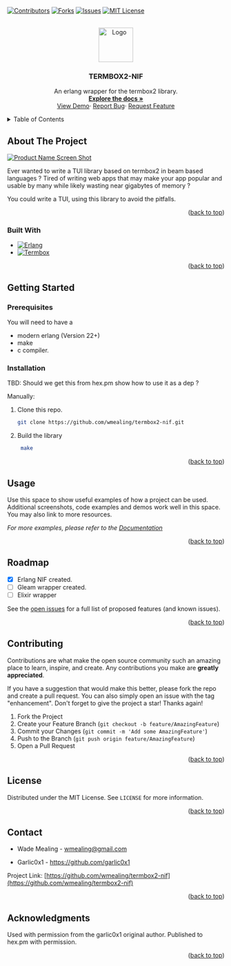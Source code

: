<a name="readme-top"></a>

[![Contributors](https://img.shields.io/github/contributors/wmealing/termbox2-nif.svg?style=for-the-badge)](https://github.com/wmealing/termbox2-nif/graphs/contributors)
[![Forks](https://img.shields.io/github/forks/wmealing/termbox2-nif.svg?style=for-the-badge)](https://github.com/wmealing/termbox2-nif/network/members)
[![Issues](https://img.shields.io/github/issues/wmealing/termbox2-nif.svg?style=for-the-badge)](https://github.com/wmealing/termbox2-nif/issues)
[![MIT License](https://img.shields.io/badge/License-MIT-yellow.svg?style=for-the-badge)](https://github.com/wmealing/termbox2-nif/blob/master/LICENSE)


<!-- PROJECT LOGO -->
<br />
<div align="center">
  <a href="https://github.com/wmealing/termbox2-nif">
    <img src="https://github.com/wmealing/termbox2-nif/raw/master/images/logo.svg" alt="Logo" width="80" height="80">
  </a>
<h3 align="center">TERMBOX2-NIF</h3>
  <p align="center">
	An erlang wrapper for the termbox2 library.
    <br />
    <a href="https://github.com/wmealing/termbox2-nif"><strong>Explore the docs »</strong></a>
    <br />
    <a href="https://github.com/wmealing/termbox2-nif">View Demo</a>·
    <a href="https://github.com/wmealing/termbox2-nif/issues/new?labels=bug">Report Bug</a>·
    <a href="https://github.com/wmealing/termbox2-nif/issues/new?labels=enhancement&template=feature-request---.md">Request Feature</a>
  </p>
</div>

<!-- TABLE OF CONTENTS -->
<details>
  <summary>Table of Contents</summary>
  <ol>
    <li>
      <a href="#about-the-project">About The Project</a>
      <ul>
        <li><a href="#built-with">Built With</a></li>
      </ul>
    </li>
    <li>
      <a href="#getting-started">Getting Started</a>
      <ul>
        <li><a href="#prerequisites">Prerequisites</a></li>
        <li><a href="#installation">Installation</a></li>
      </ul>
    </li>
    <li><a href="#usage">Usage</a></li>
    <li><a href="#roadmap">Roadmap</a></li>
    <li><a href="#contributing">Contributing</a></li>
    <li><a href="#license">License</a></li>
    <li><a href="#contact">Contact</a></li>
    <li><a href="#acknowledgments">Acknowledgments</a></li>
  </ol>
</details>



<!-- ABOUT THE PROJECT -->
## About The Project

[![Product Name Screen Shot][product-screenshot]](https://example.com)

Ever wanted to write a TUI library based on termbox2 in beam based languages ?
Tired of writing web apps that may make your app popular and usable by many while likely wasting near gigabytes of memory ?

You could write a TUI, using this library to avoid the pitfalls.


<p align="right">(<a href="#readme-top">back to top</a>)</p>



### Built With

* [![Erlang][Erlang]][Erlang-url]
* [![Termbox][Termbox2]][Termbox2-url]

<p align="right">(<a href="#readme-top">back to top</a>)</p>

<!-- GETTING STARTED -->
## Getting Started


### Prerequisites

You will need to have a
* modern erlang  (Version 22+)
* make 
* c compiler.

### Installation

TBD: Should we get this from hex.pm show how to use it as a dep ?


Manually:

1. Clone this repo.
   ```sh
   git clone https://github.com/wmealing/termbox2-nif.git
   ```
2. Build the library 
   ```sh
	make
   ```

<p align="right">(<a href="#readme-top">back to top</a>)</p>



<!-- USAGE EXAMPLES -->
## Usage

Use this space to show useful examples of how a project can be used. Additional screenshots, code examples and demos work well in this space. You may also link to more resources.

_For more examples, please refer to the [Documentation](https://example.com)_

<p align="right">(<a href="#readme-top">back to top</a>)</p>



<!-- ROADMAP -->
## Roadmap

- [x] Erlang NIF created.
- [ ] Gleam wrapper created.
- [ ] Elixir wrapper 

See the [open issues](https://github.com/wmealing/termbox2-nif/issues) for a full list of proposed features (and known issues).

<p align="right">(<a href="#readme-top">back to top</a>)</p>


<!-- CONTRIBUTING -->
## Contributing

Contributions are what make the open source community such an amazing place to learn, inspire, and create. Any contributions you make are **greatly appreciated**.

If you have a suggestion that would make this better, please fork the repo and create a pull request. You can also simply open an issue with the tag "enhancement".
Don't forget to give the project a star! Thanks again!

1. Fork the Project
2. Create your Feature Branch (`git checkout -b feature/AmazingFeature`)
3. Commit your Changes (`git commit -m 'Add some AmazingFeature'`)
4. Push to the Branch (`git push origin feature/AmazingFeature`)
5. Open a Pull Request

<p align="right">(<a href="#readme-top">back to top</a>)</p>

<!-- LICENSE -->
## License

Distributed under the MIT License. See `LICENSE` for more information.

<p align="right">(<a href="#readme-top">back to top</a>)</p>



<!-- CONTACT -->
## Contact

- Wade Mealing  - wmealing@gmail.com

- Garlic0x1 - https://github.com/garlic0x1

Project Link: [https://github.com/wmealing/termbox2-nif](https://github.com/wmealing/termbox2-nif)

<p align="right">(<a href="#readme-top">back to top</a>)</p>


<!-- ACKNOWLEDGMENTS -->
## Acknowledgments

Used with permission from the garlic0x1 original author. Published to hex.pm with permission.

<p align="right">(<a href="#readme-top">back to top</a>)</p>



<!-- MARKDOWN LINKS & IMAGES -->
<!-- https://www.markdownguide.org/basic-syntax/#reference-style-links -->
[product-screenshot]: images/screenshot.png
[Erlang]: https://img.shields.io/badge/erlang-000000?style=for-the-badge&logo=erlang&logoColor=white
[Erlang-url]: https://www.erlang.org/
[Termbox2]: https://img.shields.io/badge/termbox2-000000?style=for-the-badge&logo=codewars&logoColor=61DAFB
[Termbox2-url]: https://github.com/termbox/termbox2

